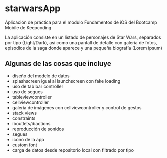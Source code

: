 # starwarsApp
Aplicación de práctica para el modulo Fundamentos de iOS del Bootcamp Mobile de Keepcoding

La aplicación consiste en un listado de personajes de Star Wars, separados por tipo (Light/Dark), así como una pantall de detalle con galería de fotos, episodios de la saga donde aparece y una pequeña biografía (Lorem ipsum)

## Algunas de las cosas que incluye
- diseño del modelo de datos
- splashscreen igual al launchscreen con fake loading
- uso de tab bar controller
- uso de segues
- tableviewcontroller
- cellviewcontroller
- galería de imágenes con cellviewcontroller y control de gestos
- stack views
- constraints
- iboutlets/ibactions
- reproducción de sonidos
- segues
- icono de la app
- custom font
- carga de datos desde repositorio local con filtrado por tipo
